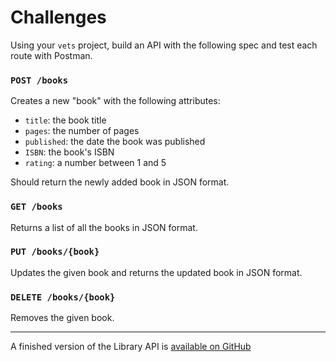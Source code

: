 # Challenges

Using your `vets` project, build an API with the following spec and test each route with Postman.

### `POST /books`

Creates a new "book" with the following attributes:

- `title`: the book title
- `pages`: the number of pages
- `published`: the date the book was published
- `ISBN`: the book's ISBN
- `rating`: a number between 1 and 5

Should return the newly added book in JSON format.

### `GET /books`

Returns a list of all the books in JSON format.

### `PUT /books/{book}`

Updates the given book and returns the updated book in JSON format.

### `DELETE /books/{book}`

Removes the given book.

---

A finished version of the Library API is [available on GitHub](https://github.com/develop-me/library-api)
